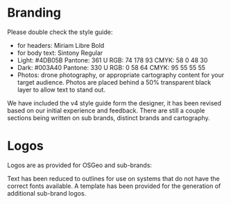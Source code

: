 # Branding

Please double check the style guide:

* for headers: Miriam Libre Bold
* for body text: Sintony Regular
* Light: #4DB05B Pantone: 361 U RGB: 74 178 93 CMYK: 58 0 48 30
* Dark: #003A40 Pantone: 330 U RGB: 0 58 64 CMYK: 95 55 55 55
* Photos: drone photography, or appropriate cartography content for your target audience. Photos are placed behind a 50% transparent black layer to allow text to stand out.

We have included the v4 style guide form the designer, it has been revised based on our initial experience and feedback. There are still a couple sections being written on sub brands, distinct brands and cartography.

# Logos

Logos are as provided for OSGeo and sub-brands:

Text has been reduced to outlines for use on systems that do not have the correct fonts available. A template has been provided for the generation of additional sub-brand logos.
